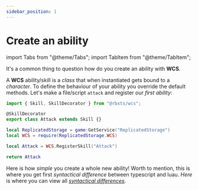 ```yaml
---
sidebar_position: 1
---
```


# Create an ability

import Tabs from "@theme/Tabs";
import TabItem from "@theme/TabItem";

It's a common thing to question how do you create an ability with **WCS**.

A **WCS** ability/skill is a *class* that when instantiated gets bound to a *character*. To define the behaviour of your ability you override the default methods.
Let's make a file/script `attack` and register our *first ability*:

<Tabs groupId="languages">
<TabItem value="TypeScript" default>

```ts title="attack.ts" showLineNumbers
import { Skill, SkillDecorator } from "@rbxts/wcs";

@SkillDecorator
export class Attack extends Skill {}
```

</TabItem>
<TabItem value="Luau">

```lua title="attack.lua" showLineNumbers
local ReplicatedStorage = game:GetService("ReplicatedStorage")
local WCS = require(ReplicatedStorage.WCS)

local Attack = WCS.RegisterSkill("Attack")

return Attack
```

</TabItem>
</Tabs>

Here is how *simple* you create a whole new ability! Worth to mention, this is where you get first *syntactical difference* between
typescript and luau. *Here* is where you can view all [*syntactical differences*](../extras/differences).